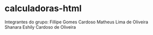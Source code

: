 # calculadoras-html
Integrantes do grupo:
Fillipe Gomes Cardoso
Matheus Lima de Oliveira
Shanara Eshily Cardoso de Oliveira
